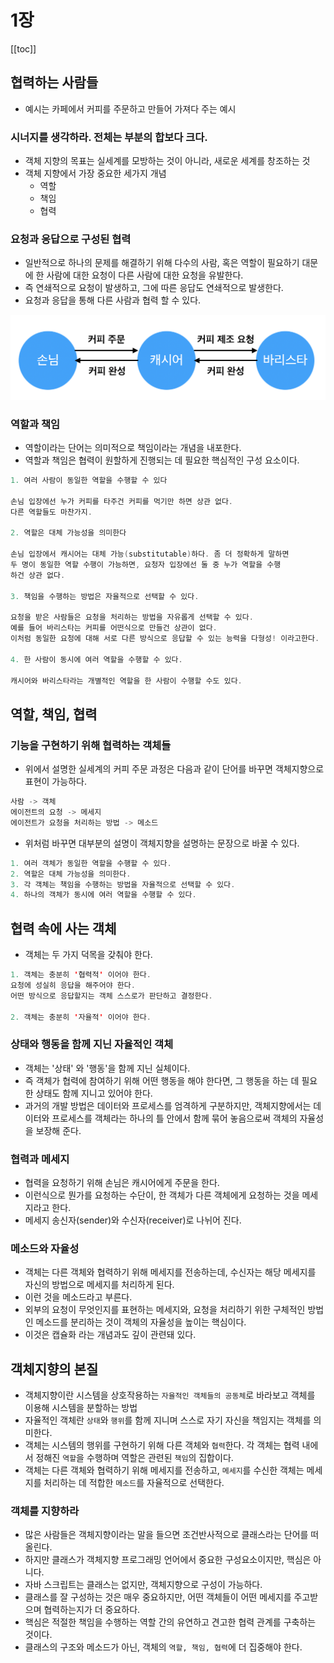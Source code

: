 # 1장
[[toc]]

## 협력하는 사람들
- 예시는 카페에서 커피를 주문하고 만들어 가져다 주는 예시

### 시너지를 생각하라. 전체는 부분의 합보다 크다.
- 객체 지향의 목표는 실세계를 모방하는 것이 아니라, 새로운 세계를 창조하는 것
- 객체 지향에서 가장 중요한 세가지 개념
    - 역할
    - 책임
    - 협력

### 요청과 응답으로 구성된 협력
- 일반적으로 하나의 문제를 해결하기 위해 다수의 사람, 혹은 역할이 필요하기 대문에 한 사람에 대한 요청이 다른 사람에 대한 요청을 유발한다.
- 즉 연쇄적으로 요청이 발생하고, 그에 따른 응답도 연쇄적으로 발생한다.
- 요청과 응답을 통해 다른 사람과 협력 할 수 있다.

![oop](../../images/book/ooptf1-1.png)

### 역할과 책임
- 역할이라는 단어는 의미적으로 책임이라는 개념을 내포한다.
- 역할과 책임은 협력이 원할하게 진행되는 데 필요한 핵심적인 구성 요소이다.

```java
1. 여러 사람이 동일한 역할을 수행할 수 있다

손님 입장에선 누가 커피를 타주건 커피를 먹기만 하면 상관 없다. 
다른 역할들도 마찬가지.

2. 역할은 대체 가능성을 의미한다

손님 입장에서 캐시어는 대체 가능(substitutable)하다. 좀 더 정확하게 말하면
두 명이 동일한 역할 수행이 가능하면, 요청자 입장에선 둘 중 누가 역할을 수행
하건 상관 없다.

3. 책임을 수행하는 방법은 자율적으로 선택할 수 있다.

요청을 받은 사람들은 요청을 처리하는 방법을 자유롭게 선택할 수 있다.
예를 들어 바리스타는 커피를 어떤식으로 만들건 상관이 없다.
이처럼 동일한 요청에 대해 서로 다른 방식으로 응답할 수 있는 능력을 다형성! 이라고한다.

4. 한 사람이 동시에 여러 역할을 수행할 수 있다.

캐시어와 바리스타라는 개별적인 역할을 한 사람이 수행할 수도 있다.
```

## 역할, 책임, 협력
### 기능을 구현하기 위해 협력하는 객체들
- 위에서 설명한 실세계의 커피 주문 과정은 다음과 같이 단어를 바꾸면 객체지향으로 표현이 가능하다.

```java
사람 -> 객체
에이전트의 요청 -> 메세지
에이전트가 요청을 처리하는 방법 -> 메소드
```

- 위처럼 바꾸면 대부분의 설명이 객체지향을 설명하는 문장으로 바꿀 수 있다.

```java
1. 여러 객체가 동일한 역할을 수행할 수 있다.
2. 역할은 대체 가능성을 의미한다.
3. 각 객체는 책임을 수행하는 방법을 자율적으로 선택할 수 있다.
4. 하나의 객체가 동시에 여러 역할을 수행할 수 있다.
```

## 협력 속에 사는 객체
- 객체는 두 가지 덕목을 갖춰야 한다.

```java
1. 객체는 충분히 '협력적' 이어야 한다.
요청에 성실히 응답을 해주어야 한다.
어떤 방식으로 응답할지는 객체 스스로가 판단하고 결정한다.

2. 객체는 충분히 '자율적' 이어야 한다.
```

### 상태와 행동을 함께 지닌 자율적인 객체
- 객체는 '상태' 와 '행동'을 함께 지닌 실체이다.
- 즉 객체가 협력에 참여하기 위해 어떤 행동을 해야 한다면, 그 행동을 하는 데 필요한 상태도 함께 지니고 있어야 한다.
- 과거의 개발 방법은 데이터와 프로세스를 엄격하게 구분하지만, 객체지향에서는 데이터와 프로세스를 객체라는 하나의 틀 안에서 함께 묶어 놓음으로써 객체의 자율성을 보장해 준다.

### 협력과 메세지
- 협력을 요청하기 위해 손님은 캐시어에게 주문을 한다.
- 이런식으로 뭔가를 요청하는 수단이, 한 객체가 다른 객체에게 요청하는 것을 메세지라고 한다.
- 메세지 송신자(sender)와 수신자(receiver)로 나뉘어 진다.

### 메소드와 자율성
- 객체는 다른 객체와 협력하기 위해 메세지를 전송하는데, 수신자는 해당 메세지를 자신의 방법으로 메세지를 처리하게 된다.
- 이런 것을 메소드라고 부른다.
- 외부의 요청이 무엇인지를 표현하는 메세지와, 요청을 처리하기 위한 구체적인 방법인 메소드를 분리하는 것이 객체의 자율성을 높이는 핵심이다.
- 이것은 캡슐화 라는 개념과도 깊이 관련돼 있다.

## 객체지향의 본질
- 객체지향이란 시스템을 상호작용하는 `자율적인 객체들의 공동체`로 바라보고 객체를 이용해 시스템을 분할하는 방법
- 자율적인 객체란 `상태`와 `행위`를 함께 지니며 스스로 자기 자신을 책임지는 객체를 의미한다.
- 객체는 시스템의 행위를 구현하기 위해 다른 객체와 `협력`한다. 각 객체는 협력 내에서 정해진 `역할`을 수행하며 역할은 관련된 `책임`의 집합이다.
- 객체는 다른 객체와 협력하기 위해 메세지를 전송하고, `메세지`를 수신한 객체는 메세지를 처리하는 데 적합한 `메소드`를 자율적으로 선택한다.

### 객체를 지향하라
- 많은 사람들은 객체지향이라는 말을 들으면 조건반사적으로 클래스라는 단어를 떠올린다.
- 하지만 클래스가 객체지향 프로그래밍 언어에서 중요한 구성요소이지만, 핵심은 아니다.
- 자바 스크립트는 클래스는 없지만, 객체지향으로 구성이 가능하다.
- 클래스를 잘 구성하는 것은 매우 중요하지만, 어떤 객체들이 어떤 메세지를 주고받으며 협력하는지가 더 중요하다.
- 핵심은 적절한 책임을 수행하는 역할 간의 유연하고 견고한 협력 관계를 구축하는 것이다.
- 클래스의 구조와 메소드가 아닌, 객체의 `역할, 책임, 협력`에 더 집중해야 한다.
